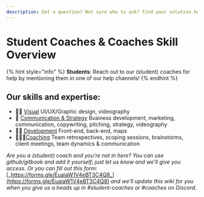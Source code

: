 ```yaml
---
description: Got a question? Not sure who to ask? Find your solution here!
---
```


# Student Coaches & Coaches Skill Overview

{% hint style="info" %}
**Students**: Reach out to our \(student\) coaches for help by mentioning them in one of our help channels!
{% endhint %}

## Our skills and expertise:

* 👩‍🎤 [Visual](visual.md) UI/UX/Graphic design, videography 
* 🦄 [Communication & Strategy](communication-and-strategy.md) Business development, marketing, communication, copywriting, pitching, strategy, videography 
* 🦹🏽 [Development](development.md) Front-end, back-end, maps 
* 🧙🏼‍♀️[Coaching](coaching.md) Team retrospectives, scoping sessions, brainstorms, client meetings, team dynamics & communication 

_Are you a \(student\) coach and you're not in here? You can use github/gitbook and add it yourself; just let us know and we'll give you access. Or you can fill out this form:_ [_https://forms.gle/EuaiaW1V4eBT3C4Q8_](https://forms.gle/EuaiaW1V4eBT3C4Q8) _and we'll update this wiki for you when you give us a heads up in \#student-coaches or \#coaches on Discord._

